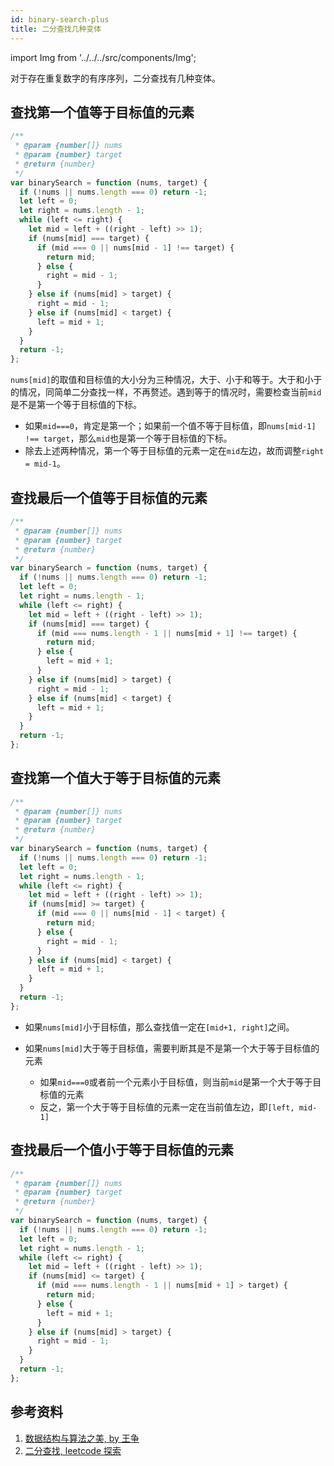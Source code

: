 ```yaml
---
id: binary-search-plus
title: 二分查找几种变体
---
```


import Img from '../../../src/components/Img';

对于存在重复数字的有序序列，二分查找有几种变体。

## 查找第一个值等于目标值的元素

```js
/**
 * @param {number[]} nums
 * @param {number} target
 * @return {number}
 */
var binarySearch = function (nums, target) {
  if (!nums || nums.length === 0) return -1;
  let left = 0;
  let right = nums.length - 1;
  while (left <= right) {
    let mid = left + ((right - left) >> 1);
    if (nums[mid] === target) {
      if (mid === 0 || nums[mid - 1] !== target) {
        return mid;
      } else {
        right = mid - 1;
      }
    } else if (nums[mid] > target) {
      right = mid - 1;
    } else if (nums[mid] < target) {
      left = mid + 1;
    }
  }
  return -1;
};
```

`nums[mid]`的取值和目标值的大小分为三种情况，大于、小于和等于。大于和小于的情况，同简单二分查找一样，不再赘述。遇到等于的情况时，需要检查当前`mid`是不是第一个等于目标值的下标。

- 如果`mid===0`，肯定是第一个；如果前一个值不等于目标值，即`nums[mid-1] !== target`，那么`mid`也是第一个等于目标值的下标。
- 除去上述两种情况，第一个等于目标值的元素一定在`mid`左边，故而调整`right = mid-1`。

## 查找最后一个值等于目标值的元素

```js
/**
 * @param {number[]} nums
 * @param {number} target
 * @return {number}
 */
var binarySearch = function (nums, target) {
  if (!nums || nums.length === 0) return -1;
  let left = 0;
  let right = nums.length - 1;
  while (left <= right) {
    let mid = left + ((right - left) >> 1);
    if (nums[mid] === target) {
      if (mid === nums.length - 1 || nums[mid + 1] !== target) {
        return mid;
      } else {
        left = mid + 1;
      }
    } else if (nums[mid] > target) {
      right = mid - 1;
    } else if (nums[mid] < target) {
      left = mid + 1;
    }
  }
  return -1;
};
```

## 查找第一个值大于等于目标值的元素

```js
/**
 * @param {number[]} nums
 * @param {number} target
 * @return {number}
 */
var binarySearch = function (nums, target) {
  if (!nums || nums.length === 0) return -1;
  let left = 0;
  let right = nums.length - 1;
  while (left <= right) {
    let mid = left + ((right - left) >> 1);
    if (nums[mid] >= target) {
      if (mid === 0 || nums[mid - 1] < target) {
        return mid;
      } else {
        right = mid - 1;
      }
    } else if (nums[mid] < target) {
      left = mid + 1;
    }
  }
  return -1;
};
```

- 如果`nums[mid]`小于目标值，那么查找值一定在`[mid+1, right]`之间。
- 如果`nums[mid]`大于等于目标值，需要判断其是不是第一个大于等于目标值的元素

  - 如果`mid===0`或者前一个元素小于目标值，则当前`mid`是第一个大于等于目标值的元素
  - 反之，第一个大于等于目标值的元素一定在当前值左边，即`[left, mid-1]`

## 查找最后一个值小于等于目标值的元素

```js
/**
 * @param {number[]} nums
 * @param {number} target
 * @return {number}
 */
var binarySearch = function (nums, target) {
  if (!nums || nums.length === 0) return -1;
  let left = 0;
  let right = nums.length - 1;
  while (left <= right) {
    let mid = left + ((right - left) >> 1);
    if (nums[mid] <= target) {
      if (mid === nums.length - 1 || nums[mid + 1] > target) {
        return mid;
      } else {
        left = mid + 1;
      }
    } else if (nums[mid] > target) {
      right = mid - 1;
    }
  }
  return -1;
};
```

## 参考资料

1. [数据结构与算法之美, by 王争](https://time.geekbang.org/column/intro/126)
2. [二分查找, leetcode 探索](https://leetcode-cn.com/explore/learn/card/binary-search/)

